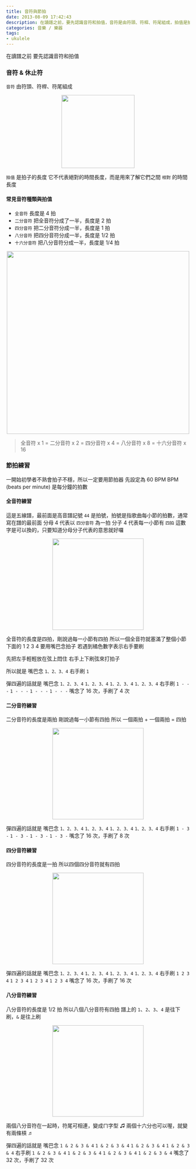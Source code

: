```yaml
---
title: 音符與節拍
date: 2013-08-09 17:42:43
description: 在讀譜之前，要先認識音符和拍值，音符是由符頭、符桿、符尾組成，拍值是拍子的長度，但不是絕對的時間長度，而是相對單位，全音符長度是 4 拍，二分音符把全音符分成了一半，長度是 2 拍 ...
categories: 音樂 / 樂器
tags:
- ukulele
---
```


在讀譜之前
要先認識音符和拍值

<!-- more -->

### 音符 & 休止符

`音符` 由符頭、符桿、符尾組成

<div align="center"><img src="./note.jpg"" width="200px" /></div>

`拍值` 是拍子的長度
它不代表絕對的時間長度，而是用來了解它們之間 `相對` 的時間長度

#### 常見音符種類與拍值
- `全音符` 長度是 4 拍
- `二分音符` 把全音符分成了一半，長度是 2 拍
- `四分音符` 把二分音符分成一半，長度是 1 拍
- `八分音符` 把四分音符分成一半，長度是 1/2 拍
- `十六分音符` 把八分音符分成一半，長度是 1/4 拍

<div align="center"><img src="./note-value.jpg"" width="500px" /></div>

> 全音符 x 1  = 二分音符 x 2 = 四分音符 x 4 = 八分音符 x 8 = 十六分音符 x 16

### 節拍練習

一開始初學者不熟會拍子不穩，所以一定要用節拍器
先設定為 60 BPM
BPM (beats per minute) 是每分鐘的拍數

#### 全音符練習

這是五線譜，最前面是高音譜記號
`44` 是拍號，拍號是指歌曲每小節的拍數，通常寫在譜的最前面
分母 4 代表以 `四分音符` 為一拍
分子 4 代表每一小節有 `四拍`
這數字是可以換的，只要知道分母分子代表的意思就好囉

<div align="center"><img src="./whole-note.jpg"" width="250px" /></div>

全音符的長度是四拍，剛說過每一小節有四拍
所以一個全音符就塞滿了整個小節
下面的 1 2 3 4 要用嘴巴念拍子
若遇到橘色數字表示右手要刷

先把左手輕輕放在弦上悶住
右手上下刷弦來打拍子

所以就是
嘴巴念 `1、2、3、4`
右手刷 `1 `

彈四遍的話就是
嘴巴念 `1、2、3、4` `1、2、3、4` `1、2、3、4` `1、2、3、4`
右手刷 `1 - - -` `1 - - -` `1 - - -` `1 - - -`
嘴念了 16 次，手刷了 4 次

#### 二分音符練習
二分音符的長度是兩拍
剛說過每一小節有四拍
所以 一個兩拍 + 一個兩拍 = 四拍

<div align="center"><img src="./half-note.jpg"" width="250px" /></div>

彈四遍的話就是
嘴巴念 `1、2、3、4` `1、2、3、4` `1、2、3、4` `1、2、3、4`
右手刷 `1 - 3 -` `1 - 3 -` `1 - 3 -` `1 - 3 -`
嘴念了 16 次，手刷了 8 次

#### 四分音符練習
四分音符的長度是一拍
所以四個四分音符就有四拍

<div align="center"><img src="./quarter-note.jpg"" width="250px" /></div>

彈四遍的話就是
嘴巴念 `1、2、3、4` `1、2、3、4` `1、2、3、4` `1、2、3、4`
右手刷 `1 2 3 4` `1 2 3 4` `1 2 3 4` `1 2 3 4`
嘴念了 16 次，手刷了 16 次

#### 八分音符練習
八分音符的長度是 1/2 拍
所以八個八分音符有四拍
譜上的 `1`、`2`、`3`、`4` 是往下刷，`&` 是往上刷

<div align="center"><img src="./eighth-note.jpg"" width="250px" /></div>

兩個八分音符在一起時，符尾可相連，變成ㄇ字型 ♫
兩個十六分也可以喔，就變有兩條槓 ♬


彈四遍的話就是
嘴巴念 `1 & 2 & 3 & 4` `1 & 2 & 3 & 4` `1 & 2 & 3 & 4` `1 & 2 & 3 & 4`
右手刷 `1 & 2 & 3 & 4` `1 & 2 & 3 & 4` `1 & 2 & 3 & 4` `1 & 2 & 3 & 4`
嘴念了 32 次，手刷了 32 次














